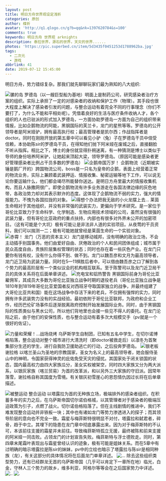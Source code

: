 ```yaml
---
layout: post
title: 明日方舟世界观设定浅析
categories: 原创
author: 楪祈
avatar: 'http://q1.qlogo.cn/g?b=qq&nk=1397620784&s=100'
comments: true
keywords: 明日方舟 世界观 arknights
description: 泰拉世界，源石的世界，天灾的世界......
photos: 'https://pic.superbed.cn/item/5d3435f0451253d1788962ba.jpg'
tags:
  - 二次元
  - 游戏
abbrlink: 41
date: 2019-07-12 15:45:00
---
```

<!--markdown-->明日方舟，势力错综复杂。那我们就先聊聊玩家们最为熟知的八大组织:
![骡的岛][1]
罗德岛（以一艘巨型船为基地）明面上是制药公司，研究感染者治疗方案的组织。实际上承担了一定的对感染者的收纳和保护工作（物理）。其手段也很大程度上解决了感染者引发的问题，与整合运动有着完全不同的行事理念（你们不要打了，为什么不能和平相处呢）。凭借着良好的生活与医疗条件收纳人才，各个组织的人也已驻派的形式加入罗德岛，一方面协助罗德岛一方面为自己的组织带来情报，比如企鹅物流的阿能，黑钢国际的芙兰卡，龙门的星熊等等。罗德岛的公开领导者是阿米娅驴，拥有最高执行权；最高管理者是凯尔西；作战指挥者是doctor。同时在刚刚开放的第五章中可以看见小驴（兔）子在罗德岛干员中倍受信赖，本协助陈sir的罗德岛干员，在得知他们抛下阿米娅在废城之后，直接翻脸不听从指挥。相比之下，博士的身份就显得扑朔迷离，有一种猜测是博士以类似于导师的身份培养阿米驴，让她起来顶起大梁，领导罗德岛。（原因可能是感染者更好管理感染者比例占干员多数的罗德岛）
![企鹅帝国万岁！][2]
企鹅物流（近期被实锤是鹅厂开的）跨国物流公司，boss是一只名为皇帝的企鹅，表面上经营着正常的物流业务，实际上兼顾着武装押运、情报收集、秘密运输等地下工作，可以说无论你要运输什么，他们都会竭尽所能替你送达。是明日方舟里最大的情报收集机构，而且人脉撒网很广。即使企鹅物流有许多业务游走在各国法律边缘的灰色地带，各政治势力却对其表示默许的态度。这体现了企鹅物流不弱的实力，强大的情报能力。不愧为各国拉拢的对象。
![得想个办法把我无敌的小火龙摆上去...][3]
莱茵生命相对于其他组织，并没有非常强的武装实力，更偏向于学术研究。是一家位于哥伦比亚致力于生命科学、化学制造、生物应用技术领域的公司，虽然没有很强的武装力量，但有哥伦比亚政府的重点扶持，内部也有很多对外界未公开的加密项目。（这有可能是个大坑）极有可能让是非法非人道的实验项目。从夜莺的干员资料，我们可以揣测一二；极有可能她就曾经是莱茵生命的一个实验对象。
![赤霄！][4]
龙门（万恶的资本主义）龙门是移动城邦，没有明确的政治立场，不会主动插手别国事务。他们由爱好自由、厌倦政治的个人和民间团体组成；城市属于民众高度自由，贵族阶层集权管理的状态；同时也存在着一些灰色产业。在龙门只要你有钱有权，没有什么你得不到、做不到。龙门以魏吾彦和文月为最高领导者，龙门近卫局为武装力量。同时在5—11棋胜后者中，可以借由魏吾彦之口了解到各个势力的最高阶层有一个类似议会的机构相互联系。至于陈警司以及龙门近卫局干员的具体关系将在后面单章讲述。
![充电宝和铝热警告][5]
黑钢国际前身为哥伦比亚雇佣军，其成员大多数为哥伦比亚独立战争时期的退役老兵（哥伦比亚独立战争是1810年到1819年哥伦比亚爱国者反对西班牙夺取国家独立的战争，并最终组建了大哥伦比亚共和国）能在这场战争中存活下来的老兵，不仅拥有强悍的实力，同时拥有许多武装势力没有的实战经验。最初依附于哥伦比亚联邦，为政府和企业工作，经历巴伦矿场事件后逐渐脱离政府控制开始发展国际业务。同时，由于黑钢国际的性质类似与黑水公司，所以他们背地里也会接一些见不得人的委托。在龙门沦陷之前，由于他们的安保性质，也与整合运动有着多次大规模交手（pv就是一个很好的佐证）。

![力量和荣耀！...战场烧烤][6]
乌萨斯学生自制团，已知有五名中学生，在切尔诺博格陷落，整合运动对整个城市进行大清洗时（即doctor被救走后）以凛冬为首聚集部分生还的学生，进行自我防卫援助逃亡的行动，之后投奔罗德岛。
![银老板][7]
谢拉格 以喀兰圣山为圣地的宗教国家，圣女为名义上的最高领导者，她会服侍圣山中的神明，令国家获得神灵的庇佑免受天灾的侵扰。其国家处于闭关锁国的状态，国内最高权力由四大家族瓜分，圣女实权被架空，同时四大家族又分为两大派系，以银灰家族（喀兰贸易）为首的改革派，和以另外三大家族的守旧派。因常年落雪，谢拉格自称其国度为雪境。有关银灰初雪崖心的恩怨情仇因过长将在后单章描述。

![被整运动][8]
整合运动 以塔露拉为首的无种族立场，极端排外的感染者组织。在积蓄多年的实力之后，在乌萨斯帝国切尔诺伯格城，以其管理者对于感染者的极端压迫政策为引子，点燃了战火。切尔诺伯格陷落了。但在主线剧情的推进中，我们不难发现整合运动并非铁板一块；其中也有诸如龙门等势力渗透进入的探子；而其领导阶层的意向也不完全一致。霜星与梅菲斯特很明显不对付，塔露拉和弑君者，碎骨，趋于中立。其埋下的隐患在龙门章中彻底暴露出来。因为对于梅菲斯特的不认可，本该前往支援的霜星并未前往。导致梅菲斯特孤立无援，最终被陈和前来支援的阿米娅一同击败。占领龙门的计划宣告失败。梅菲斯特与浮士德败走。同时，第四章末尾霜叶表现出与霜星曾经认识的迹象，极有可能是姐妹关系。而在5章中有过明确的暗示塔露拉是陈sir的妹妹，pv中的立绘也暗示了塔露拉与陈sir是相同种族（龙），有关这部分的具体情况将在后面龙门单章详述。
![...][9]
除去这些组织类型势力，还有已经群龙无首的乌萨斯帝国（几乎可以肯定下一章所在地）临光，白金，守林人三个势力的故乡，维多利亚，阿格尔等等会在之后国家势力中详述。
![..][10]
![.][11]


  [1]: https://pic3.superbed.cn/item/5d3434a1451253d1788959e0.jpg
  [2]: https://pic.superbed.cn/item/5d3427e7451253d17888fbd0.jpg
  [3]: https://pic2.superbed.cn/item/5d3427ef451253d17888fc8e.jpg
  [4]: https://pic.superbed.cn/item/5d3427ef451253d17888fc89.jpg
  [5]: https://pic2.superbed.cn/item/5d344f4d451253d1788a11ff.jpg
  [6]: https://pic3.superbed.cn/item/5d3427e7451253d17888fbc5.jpg
  [7]: https://pic.superbed.cn/item/5d3427e7451253d17888fbd4.jpg
  [8]: https://pic.superbed.cn/item/5d3427ef451253d17888fc87.jpg
  [9]: https://pic.superbed.cn/item/5d3427e7451253d17888fbcc.jpg
  [10]: https://pic.superbed.cn/item/5d3434a1451253d1788959de.jpg
  [11]: https://pic.superbed.cn/item/5d3427e7451253d17888fbc8.jpg